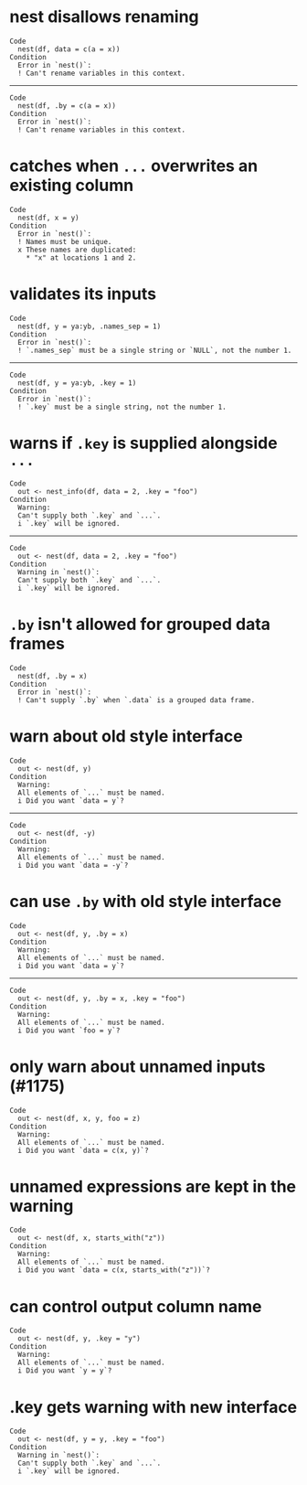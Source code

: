 # nest disallows renaming

    Code
      nest(df, data = c(a = x))
    Condition
      Error in `nest()`:
      ! Can't rename variables in this context.

---

    Code
      nest(df, .by = c(a = x))
    Condition
      Error in `nest()`:
      ! Can't rename variables in this context.

# catches when `...` overwrites an existing column

    Code
      nest(df, x = y)
    Condition
      Error in `nest()`:
      ! Names must be unique.
      x These names are duplicated:
        * "x" at locations 1 and 2.

# validates its inputs

    Code
      nest(df, y = ya:yb, .names_sep = 1)
    Condition
      Error in `nest()`:
      ! `.names_sep` must be a single string or `NULL`, not the number 1.

---

    Code
      nest(df, y = ya:yb, .key = 1)
    Condition
      Error in `nest()`:
      ! `.key` must be a single string, not the number 1.

# warns if `.key` is supplied alongside `...`

    Code
      out <- nest_info(df, data = 2, .key = "foo")
    Condition
      Warning:
      Can't supply both `.key` and `...`.
      i `.key` will be ignored.

---

    Code
      out <- nest(df, data = 2, .key = "foo")
    Condition
      Warning in `nest()`:
      Can't supply both `.key` and `...`.
      i `.key` will be ignored.

# `.by` isn't allowed for grouped data frames

    Code
      nest(df, .by = x)
    Condition
      Error in `nest()`:
      ! Can't supply `.by` when `.data` is a grouped data frame.

# warn about old style interface

    Code
      out <- nest(df, y)
    Condition
      Warning:
      All elements of `...` must be named.
      i Did you want `data = y`?

---

    Code
      out <- nest(df, -y)
    Condition
      Warning:
      All elements of `...` must be named.
      i Did you want `data = -y`?

# can use `.by` with old style interface

    Code
      out <- nest(df, y, .by = x)
    Condition
      Warning:
      All elements of `...` must be named.
      i Did you want `data = y`?

---

    Code
      out <- nest(df, y, .by = x, .key = "foo")
    Condition
      Warning:
      All elements of `...` must be named.
      i Did you want `foo = y`?

# only warn about unnamed inputs (#1175)

    Code
      out <- nest(df, x, y, foo = z)
    Condition
      Warning:
      All elements of `...` must be named.
      i Did you want `data = c(x, y)`?

# unnamed expressions are kept in the warning

    Code
      out <- nest(df, x, starts_with("z"))
    Condition
      Warning:
      All elements of `...` must be named.
      i Did you want `data = c(x, starts_with("z"))`?

# can control output column name

    Code
      out <- nest(df, y, .key = "y")
    Condition
      Warning:
      All elements of `...` must be named.
      i Did you want `y = y`?

# .key gets warning with new interface

    Code
      out <- nest(df, y = y, .key = "foo")
    Condition
      Warning in `nest()`:
      Can't supply both `.key` and `...`.
      i `.key` will be ignored.

